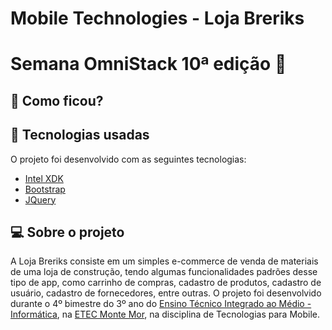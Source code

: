 # Mobile Technologies - Loja Breriks

# Semana OmniStack 10ª edição :rocket:

## :eyes: Como ficou?
<!-- 
<img src="/projectImages/tela-cadastro.png" width="1000px"></img>
<img src="/projectImages/tela-mobile.png" width="auto" height="400px"></img>
<img src="/projectImages/tela-github.png" width="auto" height="400px"></img> -->

## :rocket: Tecnologias usadas

O projeto foi desenvolvido com as seguintes tecnologias:
- [Intel XDK](https://software.intel.com/en-us/articles/intel-xdk)
- [Bootstrap](https://getbootstrap.com)
- [JQuery](https://jquery.com)

## :computer: Sobre o projeto

A Loja Breriks consiste em um simples e-commerce de venda de materiais de uma loja de construção, tendo algumas funcionalidades padrões desse tipo de app, como carrinho de compras, cadastro de produtos, cadastro de usuário, cadastro de fornecedores, entre outras.
O projeto foi desenvolvido durante o 4º bimestre do 3º ano do [Ensino Técnico Integrado ao Médio - Informática](http://www.etecmontemor.com.br//index.php/course/show/9), na [ETEC Monte Mor](http://www.etecmontemor.com.br), na disciplina de Tecnologias para Mobile.


<!-- ## :memo: Licença

Esse projeto está sob a licença MIT. Veja o arquivo [LICENSE](LICENSE.md) para mais detalhes.


Project developed with a hybrid platform called Intel XDK, aiming to develop mobile applications for Android and IOS using HTML, CSS, JS (Jquery and JSON) and PHP. -->
